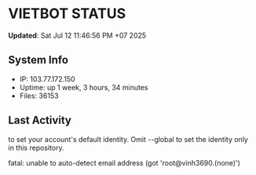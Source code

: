 # VIETBOT STATUS
**Updated**: Sat Jul 12 11:46:56 PM +07 2025

## System Info
- IP: 103.77.172.150
- Uptime: up 1 week, 3 hours, 34 minutes
- Files: 36153

## Last Activity

to set your account's default identity.
Omit --global to set the identity only in this repository.

fatal: unable to auto-detect email address (got 'root@vinh3690.(none)')
